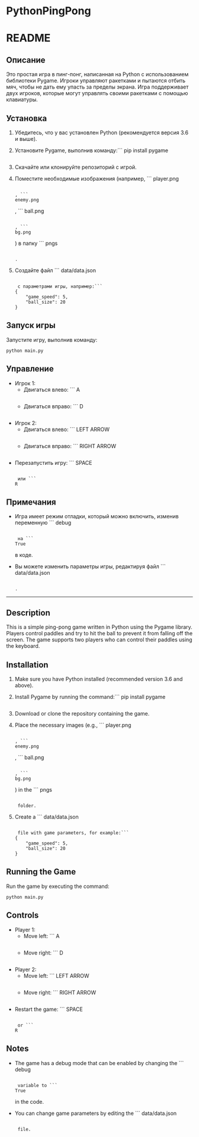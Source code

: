 # PythonPingPong

# README

## Описание

Это простая игра в пинг-понг, написанная на Python с использованием библиотеки Pygame. Игроки управляют ракетками и пытаются отбить мяч, чтобы не дать ему упасть за пределы экрана. Игра поддерживает двух игроков, которые могут управлять своими ракетками с помощью клавиатуры.

## Установка

1. Убедитесь, что у вас установлен Python (рекомендуется версия 3.6 и выше).
2. Установите Pygame, выполнив команду:```
   pip install pygame
   
   ```
3. Скачайте или клонируйте репозиторий с игрой.
4. Поместите необходимые изображения (например, ```
   player.png
   ```

   , ```
   enemy.png
   ```

   , ```
   ball.png
   ```

   , ```
   bg.png
   ```

   ) в папку ```
   pngs
   ```

   .
5. Создайте файл ```
   data/data.json
   ```

    с параметрами игры, например:```
   {
       "game_speed": 5,
       "ball_size": 20
   }
   
   ```

## Запуск игры

Запустите игру, выполнив команду:

```
python main.py
```

## Управление

- Игрок 1:
  - Двигаться влево: ```
    A
    ```
  - Двигаться вправо: ```
    D
    ```
- Игрок 2:
  - Двигаться влево: ```
    LEFT ARROW
    ```
  - Двигаться вправо: ```
    RIGHT ARROW
    ```
- Перезапустить игру: ```
  SPACE
  ```

   или ```
  R
  ```

## Примечания

- Игра имеет режим отладки, который можно включить, изменив переменную ```
  debug
  ```

   на ```
  True
  ```

   в коде.
- Вы можете изменить параметры игры, редактируя файл ```
  data/data.json
  ```

  .

---

## Description

This is a simple ping-pong game written in Python using the Pygame library. Players control paddles and try to hit the ball to prevent it from falling off the screen. The game supports two players who can control their paddles using the keyboard.

## Installation

1. Make sure you have Python installed (recommended version 3.6 and above).
2. Install Pygame by running the command:```
   pip install pygame
   
   ```
3. Download or clone the repository containing the game.
4. Place the necessary images (e.g., ```
   player.png
   ```

   , ```
   enemy.png
   ```

   , ```
   ball.png
   ```

   , ```
   bg.png
   ```

   ) in the ```
   pngs
   ```

    folder.
5. Create a ```
   data/data.json
   ```

    file with game parameters, for example:```
   {
       "game_speed": 5,
       "ball_size": 20
   }
   
   ```

## Running the Game

Run the game by executing the command:

```
python main.py
```

## Controls

- Player 1:
  - Move left: ```
    A
    ```
  - Move right: ```
    D
    ```
- Player 2:
  - Move left: ```
    LEFT ARROW
    ```
  - Move right: ```
    RIGHT ARROW
    ```
- Restart the game: ```
  SPACE
  ```

   or ```
  R
  ```

## Notes

- The game has a debug mode that can be enabled by changing the ```
  debug
  ```

   variable to ```
  True
  ```

   in the code.
- You can change game parameters by editing the ```
  data/data.json
  ```

   file.
